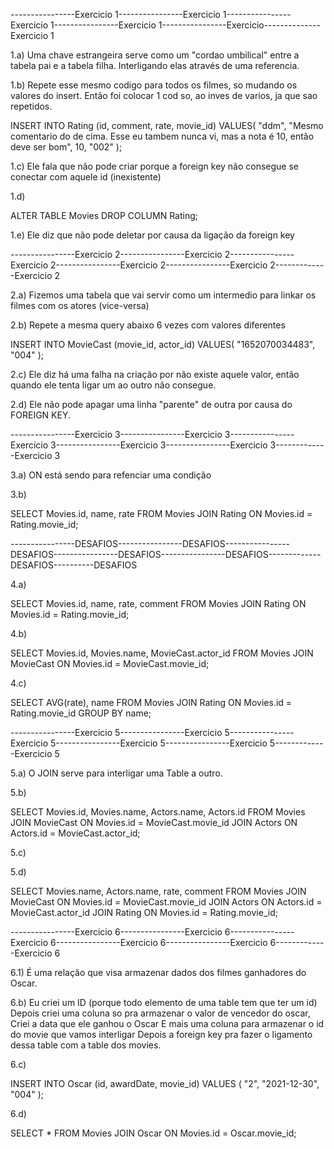----------------Exercicio 1----------------Exercicio 1----------------Exercicio 1----------------Exercicio 1----------------Exercicio--------------Exercicio 1

1.a) Uma chave estrangeira serve como um "cordao umbilical" entre a tabela pai e a tabela filha. Interligando elas através de uma referencia.


1.b) Repete esse mesmo codigo para todos os filmes, so mudando os valores do insert. Então foi colocar 1 cod so, ao inves de varios, ja que sao repetidos.

INSERT INTO Rating (id, comment, rate, movie_id)
VALUES(
	"ddm",
    "Mesmo comentario do de cima. Esse eu tambem nunca vi, mas a nota é 10, então deve ser bom",
    10,
    "002"
);


1.c) Ele fala que não pode criar porque a foreign key não consegue se conectar com aquele id (inexistente)

1.d) 

ALTER TABLE Movies 
DROP COLUMN Rating;


1.e) Ele diz que não pode deletar por causa da ligação da foreign key


----------------Exercicio 2----------------Exercicio 2----------------Exercicio 2----------------Exercicio 2----------------Exercicio 2-------------Exercicio 2

2.a) Fizemos uma tabela que vai servir como um intermedio para linkar os filmes com os atores (vice-versa)

2.b) Repete a mesma query abaixo 6 vezes com valores diferentes

INSERT INTO MovieCast (movie_id, actor_id)
VALUES(
	"1652070034483",
    "004"
);


2.c) Ele diz há uma falha na criação por não existe aquele valor, então quando ele tenta ligar um ao outro não consegue.

2.d) Ele não pode apagar uma linha "parente" de outra por causa do FOREIGN KEY.


----------------Exercicio 3----------------Exercicio 3----------------Exercicio 3----------------Exercicio 3----------------Exercicio 3-------------Exercicio 3

3.a) ON está sendo para refenciar uma condição

3.b) 

SELECT Movies.id, name, rate FROM Movies 
JOIN 
Rating ON Movies.id = Rating.movie_id;


----------------DESAFIOS----------------DESAFIOS----------------DESAFIOS----------------DESAFIOS----------------DESAFIOS-------------DESAFIOS----------DESAFIOS

4.a)

SELECT Movies.id, name, rate, comment FROM Movies
JOIN Rating
ON Movies.id = Rating.movie_id;


4.b) 

SELECT Movies.id, Movies.name, MovieCast.actor_id FROM Movies
JOIN MovieCast
ON Movies.id = MovieCast.movie_id;

4.c) 

SELECT AVG(rate), name  FROM Movies
JOIN Rating
ON Movies.id = Rating.movie_id
GROUP BY name;


----------------Exercicio 5----------------Exercicio 5----------------Exercicio 5----------------Exercicio 5----------------Exercicio 5-------------Exercicio 5

5.a) O JOIN serve para interligar uma Table a outro.

5.b)

SELECT Movies.id, Movies.name, Actors.name, Actors.id FROM Movies
JOIN MovieCast ON Movies.id = MovieCast.movie_id
JOIN Actors ON Actors.id = MovieCast.actor_id;


5.c)

5.d) 

SELECT Movies.name, Actors.name, rate, comment FROM Movies 
JOIN MovieCast ON Movies.id = MovieCast.movie_id
JOIN Actors ON Actors.id = MovieCast.actor_id
JOIN Rating ON Movies.id = Rating.movie_id;

----------------Exercicio 6----------------Exercicio 6----------------Exercicio 6----------------Exercicio 6----------------Exercicio 6-------------Exercicio 6

6.1) É uma relação que visa armazenar dados dos filmes ganhadores do Oscar.

6.b) 
Eu criei um ID (porque todo elemento de uma table tem que ter um id)
Depois criei uma coluna so pra armazenar o valor de vencedor do oscar,
Criei a data que ele ganhou o Oscar
E mais uma coluna para armazenar o id do movie que vamos interligar
Depois a foreign key pra fazer o ligamento dessa table com a table dos movies.


6.c)

INSERT INTO Oscar (id, awardDate, movie_id)
VALUES (
	"2",
    "2021-12-30",
    "004"
);


6.d)

SELECT * FROM Movies 
JOIN Oscar ON Movies.id = Oscar.movie_id;